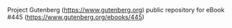 Project Gutenberg (https://www.gutenberg.org) public repository for eBook #445 (https://www.gutenberg.org/ebooks/445)
